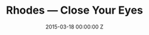 ---
title: Rhodes — Close Your Eyes
date: 2015-03-18 00:00:00 Z
categories:
- promo
position: 14
is-front: false
image: "/uploads/rhodes-close-your-eyes.jpg"
vimeo: 128155983
director: Yonatan Weisberg
production-company: Chief Productions
equipment: Panavised Arri Alexa 4:3 with G series anamorphics
layout: project
---